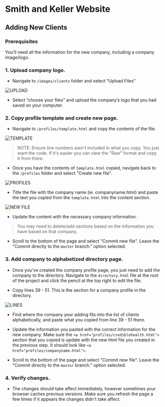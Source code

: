 # Smith and Keller Website

## Adding New Clients

### Prerequisites
You'll need all the information for the new company, including a company image/logo.

### 1. Upload company logo.
- Navigate to `/images/clients` folder and select “Upload Files”

![UPLOAD](https://github.com/smithkeller/smithkeller.github.io/blob/master/documentation/images/upload.png)

- Select “choose your files” and upload the company’s logo that you had saved on your computer.

### 2. Copy profile template and create new page.
- Navigate to `/profiles/template.html` and copy the contents of the file.

![TEMPLATE](https://github.com/smithkeller/smithkeller.github.io/blob/master/documentation/images/template.png)

> NOTE: Ensure line numbers aren't included in what you copy.  You just want the code.  If it's easier you can view the "Raw" format and copy it from there.

- Once you have the contents of `template.html` copied, navigate back to the `/profiles` folder and select "Create new file".

![PROFILES](https://github.com/smithkeller/smithkeller.github.io/blob/master/documentation/images/profiles.png)

- Title the file with the company name (ie. companyname.html) and paste the text you copied from the `template.html` into the content section.

![NEW FILE](https://github.com/smithkeller/smithkeller.github.io/blob/master/documentation/images/newfile.png)

- Update the content with the necessary company information.
> You may need to delete/add sections based on the information you have based on that company.

- Scroll to the bottom of the page and select "Commit new file".  Leave the "Commit directly to the `master` branch." option selected.


### 3. Add company to alphabetized directory page.

- Once you've created the company profile page, you just need to add the company to the directory.  Navigate to the `directory.html` file at the root of the project and click the pencil at the top right to edit the file.

- Copy lines 39 - 51.  This is the section for a company profile in the directory.

![LINES](https://github.com/smithkeller/smithkeller.github.io/blob/master/documentation/images/lines.png)

- Find where the company your adding fits into the list of clients alphabetically, and paste what you copied from line 39 - 51 there.

- Update the information you pasted with the correct information for the new company.  Make sure the `<a href="profiles/crediblehealth.html">` section that you copied is update with the new html file you created in the previous step.  It should look like `<a href="profiles/companyname.html">`.

- Scroll to the bottom of the page and select "Commit new file".  Leave the "Commit directly to the `master` branch." option selected.

### 4. Verify changes.
- The changes should take affect immediately, however sometimes your browser caches previous versions.  Make sure you refresh the page a few times if it appears the changes didn't take affect.
